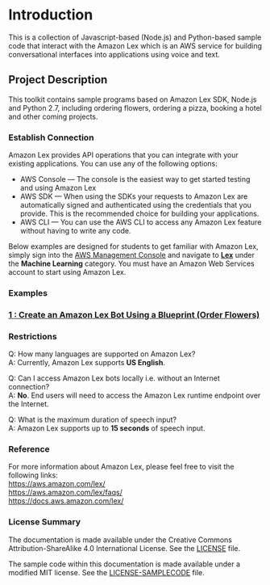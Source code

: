 # **Introduction**
This is a collection of Javascript-based (Node.js) and Python-based sample code that interact with the Amazon Lex which is an AWS service for building conversational interfaces into applications using voice and text.

##  Project Description
This toolkit contains sample programs based on Amazon Lex SDK, Node.js and Python 2.7, including ordering flowers, ordering a pizza, booking a hotel and other coming projects.

### Establish Connection  
Amazon Lex provides API operations that you can integrate with your existing applications. You can use any of the following options:
+ AWS Console — The console is the easiest way to get started testing and using Amazon Lex 
+ AWS SDK — When using the SDKs your requests to Amazon Lex are automatically signed and authenticated using the credentials that you provide. This is the recommended choice for building your applications.
+ AWS CLI — You can use the AWS CLI to access any Amazon Lex feature without having to write any code.

Below examples are designed for students to get familiar with Amazon Lex, simply sign into the [AWS Management Console](https://console.aws.amazon.com/) and navigate to [**Lex**](https://console.aws.amazon.com/lex/) under the **Machine Learning** category. You must have an Amazon Web Services account to start using Amazon Lex.

### Examples
### [1 : Create an Amazon Lex Bot Using a Blueprint (Order Flowers)](./ex1/README.md)

### Restrictions
Q: How many languages are supported on Amazon Lex?  
A: Currently, Amazon Lex supports **US English**.

Q: Can I access Amazon Lex bots locally i.e. without an Internet connection?  
A: **No**. End users will need to access the Amazon Lex runtime endpoint over the Internet.

Q: What is the maximum duration of speech input?  
A: Amazon Lex supports up to **15 seconds** of speech input.

### Reference  
For more information about Amazon Lex, please feel free to visit the following links:  
https://aws.amazon.com/lex/  
https://aws.amazon.com/lex/faqs/  
https://docs.aws.amazon.com/lex/

### License Summary
The documentation is made available under the Creative Commons Attribution-ShareAlike 4.0 International License. See the [LICENSE](LICENSE) file.

The sample code within this documentation is made available under a modified MIT license. See the [LICENSE-SAMPLECODE](LICENSE-SAMPLECODE) file.
